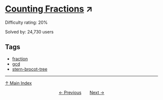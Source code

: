 # [Counting Fractions](https://projecteuler.net/problem=72) ↗️

Difficulty rating: 20%

Solved by: 24,730 users
## Tags

- [fraction](../tags/fraction.md)
- [gcd](../tags/gcd.md)
- [stern-brocot-tree](../tags/stern-brocot-tree.md)



---

[↑ Main Index](../README.md)


<div align=center><a href='71.md'>← Previous</a> &nbsp;&nbsp; &nbsp;&nbsp;  <a href='73.md'>Next →</a></div>
